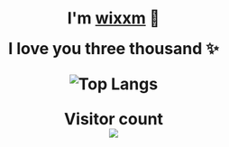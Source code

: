 <p>
   <h1 align="center"style="margin: -20px 0 30px">
    <b>I'm <a href="https://t.me/WkjxT">wixxm</a> 👋</b>
      
  <h1 align="center"style="margin: -10px 0 20px">
    <b>I love you three thousand</a> ✨</b>
  </a>
</div>
     
![Top Langs](https://github-readme-stats.vercel.app/api?username=wixxm&show_icons=true&title_color=000&icon_color=0099ff&text_color=000&bg_color=ffffff&hide_border=true)


<p align="center"> 
  Visitor count<br>
  <img src="https://profile-counter.glitch.me/wixxm/count.svg" />
</p>
